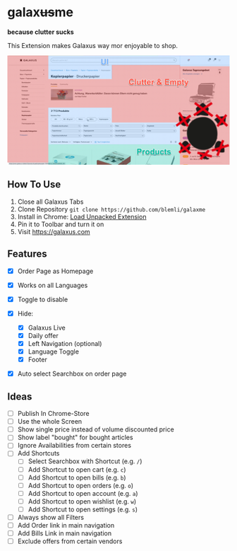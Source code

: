 # galax~~us~~me
__because clutter sucks__

This Extension makes Galaxus way mor enjoyable to shop.

![2023-10-05_17-25-16](assets/2023-10-05_17-25-16.png)

## How To Use

1. Close all Galaxus Tabs
2. Clone Repository `git clone https://github.com/blemli/galaxme`
3. Install in Chrome: [Load Unpacked Extension](https://developer.chrome.com/docs/extensions/mv3/getstarted/development-basics/#load-unpacked)
4. Pin it to Toolbar and turn it on
5. Visit https://galaxus.com

## Features

- [x] Order Page as Homepage
- [x] Works on all Languages
- [x] Toggle to disable
- [x] Hide:
    - [x] Galaxus Live
    - [x] Daily offer
    - [x] Left Navigation (optional)
    - [x] Language Toggle
    - [x] Footer
- [x] Auto select Searchbox on order page


## Ideas
- [ ] Publish In Chrome-Store
- [ ] Use the whole Screen
- [ ] Show single price instead of volume discounted price
- [ ] Show label "bought" for bought articles
- [ ] Ignore Availabilities from certain stores
- [ ] Add Shortcuts
    - [ ] Select Searchbox with Shortcut (e.g. `/`)
    - [ ] Add Shortcut to open cart (e.g. `c`)
    - [ ] Add Shortcut to open bills (e.g. `b`)
    - [ ] Add Shortcut to open orders (e.g. `o`)
    - [ ] Add Shortcut to open account (e.g. `a`)
    - [ ] Add Shortcut to open wishlist (e.g. `w`)
    - [ ] Add Shortcut to open settings (e.g. `s`)
- [ ] Always show all Filters
- [ ] Add Order link in main navigation
- [ ] Add Bills Link in main navigation
- [ ] Exclude offers from certain vendors
